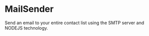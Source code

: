 # MailSender
Send an email to your entire contact list using the SMTP server and NODEJS technology.

